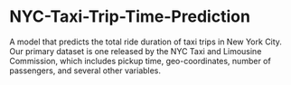 # NYC-Taxi-Trip-Time-Prediction
A model that predicts the total ride duration of taxi trips in New York City. Our primary dataset is one released by the NYC Taxi and Limousine Commission, which includes pickup time, geo-coordinates, number of passengers, and several other variables.
